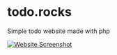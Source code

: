 # todo.rocks
Simple todo website made with php

[![Website Screenshot](https://todo.rocks/screenshot.png "Website Screenshot")](https://todo.rocks "Website Screenshot")